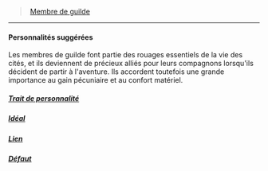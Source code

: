 ﻿---
!Items
Id: background_membredeguilde_hd.md#personnalités-suggérées
ParentLink: background_membredeguilde_hd.md#membre-de-guilde
Name: Personnalités suggérées
ParentName: Membre de guilde
NameLevel: 4
Attributes: {}
AttributesDictionary: >+
  {}

Description: >+
  Les membres de guilde font partie des rouages essentiels de la vie des cités, et ils deviennent de précieux alliés pour leurs compagnons lorsqu'ils décident de partir à l'aventure. Ils accordent toutefois une grande importance au gain pécuniaire et au confort matériel.

---
> [Membre de guilde](hd_background_membredeguilde.md)

---

#### Personnalités suggérées

Les membres de guilde font partie des rouages essentiels de la vie des cités, et ils deviennent de précieux alliés pour leurs compagnons lorsqu'ils décident de partir à l'aventure. Ils accordent toutefois une grande importance au gain pécuniaire et au confort matériel.



##### [Trait de personnalité](hd_background_membredeguilde_trait_de_personnalite.md)



##### [Idéal](hd_background_membredeguilde_ideal.md)



##### [Lien](hd_background_membredeguilde_lien.md)



##### [Défaut](hd_background_membredeguilde_defaut.md)

